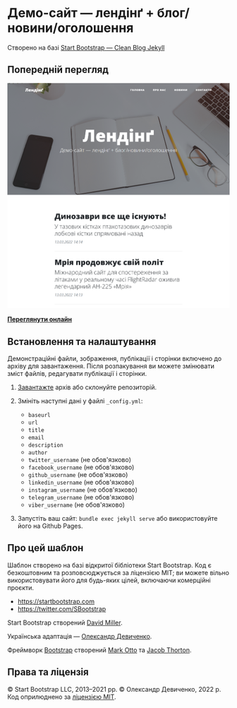 # Демо-сайт — лендінґ + блог/новини/оголошення

Створено на базі [Start Bootstrap — Clean Blog Jekyll](https://startbootstrap.com/themes/clean-blog-jekyll/)

## Попередній перегляд

[![Clean Blog (Jekyll) Preview](https://raw.githubusercontent.com/devich/landing-blog-demo/master/screenshot.png)](https://devich.github.io/landing-blog-demo/)

**[Переглянути онлайн](https://devich.github.io/landing-blog-demo/)**

## Встановлення та налаштування

Демонстраційні файли, зображення, публікації і сторінки включено до архіву для завантаження.
Після розпакування ви можете змінювати зміст файлів, редагувати публікації і сторінки.

1. [Завантажте](https://github.com/devich/landing-blog-demo/archive/refs/heads/master.zip) архів або
склонуйте репозиторій.

2. Змініть наступні дані у файлі `_config.yml`:

    * `baseurl`
    * `url`
    * `title`
    * `email`
    * `description`
    * `author`
    * `twitter_username` (не обов'язково)
    * `facebook_username` (не обов'язково)
    * `github_username` (не обов'язково)
    * `linkedin_username` (не обов'язково)
    * `instagram_username` (не обов'язково)
    * `telegram_username` (не обов'язково)
    * `viber_username` (не обов'язково)

3. Запустіть ваш сайт: `bundle exec jekyll serve` або використовуйте його на Github Pages.

## Про цей шаблон

Шаблон створено на базі відкритої бібліотеки Start Bootstrap. Код є безкоштовним та розповсюджується
за ліцензією MIT; ви можете вільно використовувати його для будь-яких цілей, включаючи комерційні проєкти.

* <https://startbootstrap.com>
* <https://twitter.com/SBootstrap>

Start Bootstrap створений [David Miller](http://davidmiller.io/).

Українська адаптація — [Олександр Девиченко](https://github.com/devich/).

Фреймворк [Bootstrap](https://getbootstrap.com/) створений [Mark Otto](https://twitter.com/mdo) та [Jacob Thorton](https://twitter.com/fat).

## Права та ліцензія

© Start Bootstrap LLC, 2013–2021 рр. © Олександр Девиченко, 2022 р. Код оприлюднено за [ліцензією MIT](https://github.com/devich/landing-blog-demo/blob/master/LICENSE).
